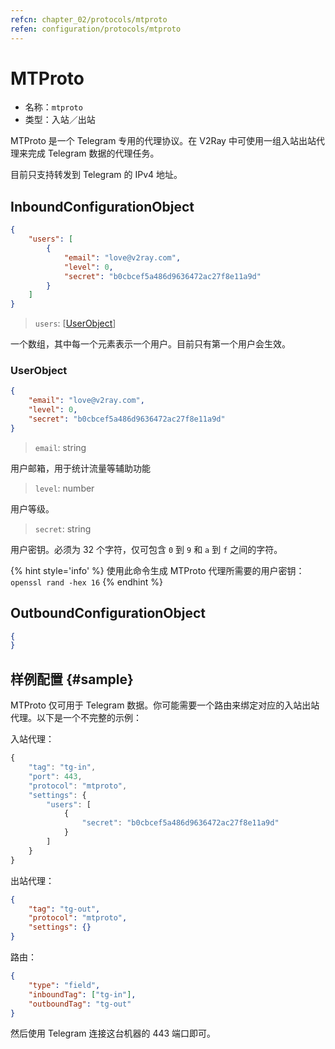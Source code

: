 ```yaml
---
refcn: chapter_02/protocols/mtproto
refen: configuration/protocols/mtproto
---
```


# MTProto

* 名称：`mtproto`
* 类型：入站／出站

MTProto 是一个 Telegram 专用的代理协议。在 V2Ray 中可使用一组入站出站代理来完成 Telegram 数据的代理任务。

目前只支持转发到 Telegram 的 IPv4 地址。

## InboundConfigurationObject

```json
{
    "users": [
        {
            "email": "love@v2ray.com",
            "level": 0,
            "secret": "b0cbcef5a486d9636472ac27f8e11a9d"
        }
    ]
}
```

> `users`: \[[UserObject](#userobject)\]

一个数组，其中每一个元素表示一个用户。目前只有第一个用户会生效。

### UserObject

```json
{
    "email": "love@v2ray.com",
    "level": 0,
    "secret": "b0cbcef5a486d9636472ac27f8e11a9d"
}
```

> `email`: string

用户邮箱，用于统计流量等辅助功能

> `level`: number

用户等级。

> `secret`: string

用户密钥。必须为 32 个字符，仅可包含 `0` 到 `9` 和 `a` 到 `f` 之间的字符。

{% hint style='info' %}
使用此命令生成 MTProto 代理所需要的用户密钥：`openssl rand -hex 16`
{% endhint %}

## OutboundConfigurationObject

```json
{
}
```

## 样例配置 {#sample}

MTProto 仅可用于 Telegram 数据。你可能需要一个路由来绑定对应的入站出站代理。以下是一个不完整的示例：

入站代理：

```javascript
{
    "tag": "tg-in",
    "port": 443,
    "protocol": "mtproto",
    "settings": {
        "users": [
            {
                "secret": "b0cbcef5a486d9636472ac27f8e11a9d"
            }
        ]
    }
}
```

出站代理：

```json
{
    "tag": "tg-out",
    "protocol": "mtproto",
    "settings": {}
}
```

路由：

```json
{
    "type": "field",
    "inboundTag": ["tg-in"],
    "outboundTag": "tg-out"
}
```

然后使用 Telegram 连接这台机器的 443 端口即可。
